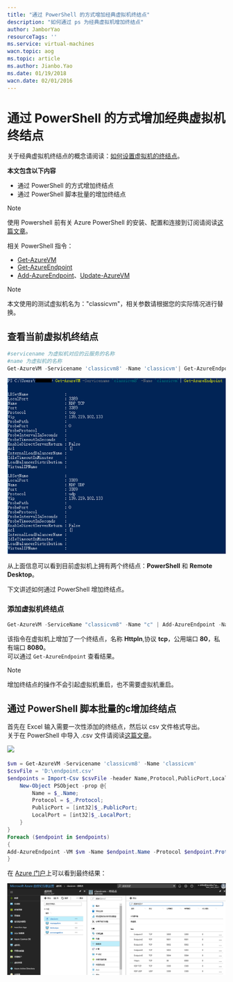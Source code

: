 ```yaml
---
title: "通过 PowerShell 的方式增加经典虚拟机终结点"
description: "如何通过 ps 为经典虚拟机增加终结点"
author: JamborYao
resourceTags: ''
ms.service: virtual-machines
wacn.topic: aog
ms.topic: article
ms.author: Jianbo.Yao
ms.date: 01/19/2018
wacn.date: 02/01/2016
---
```


# 通过 PowerShell 的方式增加经典虚拟机终结点

关于经典虚拟机终结点的概念请阅读：[如何设置虚拟机的终结点](https://docs.azure.cn/virtual-machines/windows/classic/setup-endpoints)。

**本文包含以下内容**
- 通过 PowerShell 的方式增加终结点
- 通过 PowerShell 脚本批量的增加终结点

> [!NOTE]
> 使用 Powershell 前有关 Azure PowerShell 的安装、配置和连接到订阅请阅读[这篇文章](https://docs.azure.cn/powershell-install-configure)。

相关 PowerShell 指令：
- [Get-AzureVM](https://msdn.microsoft.com/library/azure/dn495236.aspx)
- [Get-AzureEndpoint](https://msdn.microsoft.com/library/azure/dn495158.aspx)
- [Add-AzureEndpoint](https://msdn.microsoft.com/zh-cn/library/azure/dn495300.aspx)、[Update-AzureVM](https://msdn.microsoft.com/zh-cn/library/azure/dn495230.aspx)

> [!NOTE]
> 本文使用的测试虚拟机名为："classicvm"，相关参数请根据您的实际情况进行替换。

## 查看当前虚拟机终结点

```PowerShell
#servicename 为虚拟机对应的云服务的名称
#name 为虚拟机的名称
Get-AzureVM -Servicename 'classicvm8' -Name 'classicvm'| Get-AzureEndpoint
```

![](./media/aog-virtual-machines-ps-add-endpoint/get-endpoint-info.PNG)

从上面信息可以看到目前虚拟机上拥有两个终结点：**PowerShell** 和 **Remote Desktop**。

下文讲述如何通过 PowerShell 增加终结点。

### 添加虚拟机终结点

```PowerShell
Get-AzureVM -ServiceName "classicvm8" -Name "c" | Add-AzureEndpoint -Name "HttpIn" -Protocol "tcp" -PublicPort 80 -LocalPort 8080 | Update-AzureVM
```

该指令在虚拟机上增加了一个终结点，名称 **HttpIn**,协议 **tcp**，公用端口 **80**，私有端口 **8080**。<br>
可以通过 `Get-AzureEndpoint` 查看结果。

> [!NOTE]
> 增加终结点的操作不会引起虚拟机重启，也不需要虚拟机重启。

## 通过 PowerShell 脚本批量的c增加终结点

首先在 Excel 输入需要一次性添加的终结点，然后以 csv 文件格式导出。<br>
关于在 PowerShell 中导入 .csv 文件请阅读[这篇文章](https://technet.microsoft.com/zh-cn/library/ee176874.aspx)。

![](./media/aog-virtual-machines-ps-add-endpoint/excel-input.PNG)

```PowerShell
$vm = Get-AzureVM -Servicename 'classicvm8' -Name 'classicvm'
$csvFile = 'D:\endpoint.csv'
$endpoints = Import-Csv $csvFile -header Name,Protocol,PublicPort,LocalPort | foreach {
    New-Object PSObject -prop @{
        Name = $_.Name;
        Protocol = $_.Protocol;
        PublicPort = [int32]$_.PublicPort;
        LocalPort = [int32]$_.LocalPort;
    }
}
Foreach ($endpoint in $endpoints)
{
Add-AzureEndpoint -VM $vm -Name $endpoint.Name -Protocol $endpoint.Protocol.ToLower() -PublicPort $endpoint.PublicPort -LocalPort $endpoint.LocalPort | Update-AzureVM
}
```

在 [Azure 门户](https://portal.azure.cn/)上可以看到最终结果：

![](./media/aog-virtual-machines-ps-add-endpoint/batch-add-endpoint-result.PNG)